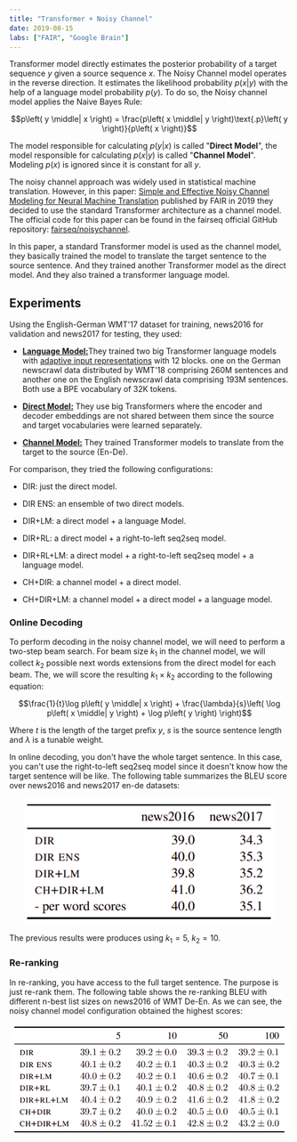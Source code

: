 ```yaml
---
title: "Transformer + Noisy Channel"
date: 2019-08-15
labs: ["FAIR", "Google Brain"]
---
```


Transformer model directly estimates the posterior probability of a
target sequence $y$ given a source sequence $x$. The Noisy Channel model
operates in the reverse direction. It estimates the likelihood
probability $p\left( x \middle| y \right)$ with the help of a language
model probability $p\left( y \right)$. To do so, the Noisy channel model
applies the Naive Bayes Rule:

$$p\left( y \middle| x \right) = \frac{p\left( x \middle| y \right)\text{.p}\left( y \right)}{p\left( x \right)}$$

The model responsible for calculating $p\left( y \middle| x \right)$ is
called "**Direct Model**", the model responsible for calculating
$p\left( x \middle| y \right)$ is called "**Channel Model**". Modeling
$p(x)$ is ignored since it is constant for all $y$.

The noisy channel approach was widely used in statistical machine
translation. However, in this paper: [Simple and Effective Noisy Channel
Modeling for Neural Machine
Translation](https://arxiv.org/pdf/1908.05731.pdf) published by FAIR in
2019 they decided to use the standard Transformer architecture as a
channel model. The official code for this paper can be found in the
fairseq official GitHub repository:
[fairseq/noisychannel](https://github.com/pytorch/fairseq/tree/master/examples/noisychannel).

In this paper, a standard Transformer model is used as the channel
model, they basically trained the model to translate the target sentence
to the source sentence. And they trained another Transformer model as
the direct model. And they also trained a transformer language model.

Experiments
-----------

Using the English-German WMT'17 dataset for training, news2016 for
validation and news2017 for testing, they used:

-   <u><strong>Language Model:</strong></u>They trained two big Transformer language models with
    [adaptive input
    representations](https://github.com/pytorch/fairseq/blob/main/examples/language_model/README.adaptive_inputs.md)
    with 12 blocks. one on the German newscrawl data distributed by
    WMT'18 comprising 260M sentences and another one on the English
    newscrawl data comprising 193M sentences. Both use a BPE vocabulary
    of 32K tokens.

-   <u><strong>Direct Model:</strong></u>
    They use big Transformers where the encoder and decoder embeddings
    are not shared between them since the source and target vocabularies
    were learned separately.

-   <u><strong>Channel Model:</strong></u>
    They trained Transformer models to translate from the target to the
    source (En-De).

For comparison, they tried the following configurations:

-   DIR: just the direct model.

-   DIR ENS: an ensemble of two direct models.

-   DIR+LM: a direct model + a language Model.

-   DIR+RL: a direct model + a right-to-left seq2seq model.

-   DIR+RL+LM: a direct model + a right-to-left seq2seq model + a
    language model.

-   CH+DIR: a channel model + a direct model.

-   CH+DIR+LM: a channel model + a direct model + a language model.

### Online Decoding

To perform decoding in the noisy channel model, we will need to perform
a two-step beam search. For beam size $k_{1}$ in the channel model, we
will collect $k_{2}$ possible next words extensions from the direct
model for each beam. The, we will score the resulting
$k_{1} \times k_{2}$ according to the following equation:

$$\frac{1}{t}\log p\left( y \middle| x \right) + \frac{\lambda}{s}\left( \log p\left( x \middle| y \right) + \log p\left( y \right) \right)$$

Where $t$ is the length of the target prefix $y$, $s$ is the source
sentence length and $\lambda$ is a tunable weight.

In online decoding, you don't have the whole target sentence. In this
case, you can't use the right-to-left seq2seq model since it doesn't
know how the target sentence will be like. The following table
summarizes the BLEU score over news2016 and news2017 en-de datasets:

<div align="center">
    <img src="media/Transformer_+_NoisyChannel/image1.png" width=450>
</div>

The previous results were produces using $k_{1} = 5,\ k_{2} = 10$.

### Re-ranking

In re-ranking, you have access to the full target sentence. The purpose
is just re-rank them. The following table shows the re-ranking BLEU with
different n-best list sizes on news2016 of WMT De-En. As we can see, the
noisy channel model configuration obtained the highest scores:

<div align="center">
    <img src="media/Transformer_+_NoisyChannel/image2.png" width=750>
</div>
